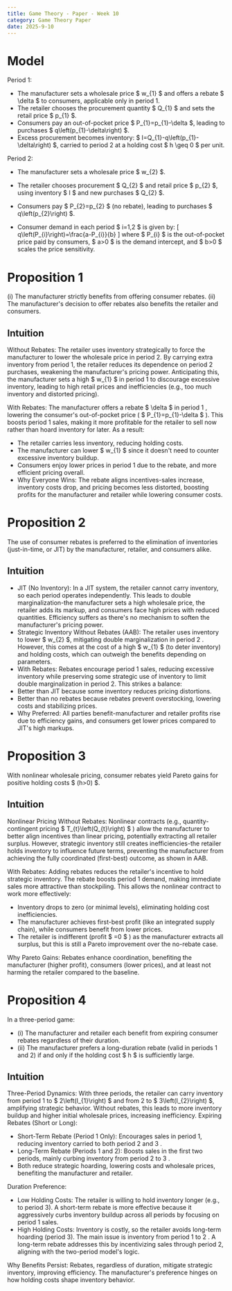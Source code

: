 ```yaml
---
title: Game Theory - Paper - Week 10
category: Game Theory Paper
date: 2025-9-10 
---
```


# Model 

Period 1:
- The manufacturer sets a wholesale price $ w_{1} $ and offers a rebate $ \delta $ to consumers, applicable only in period 1.
- The retailer chooses the procurement quantity $ Q_{1} $ and sets the retail price $ p_{1} $.
- Consumers pay an out-of-pocket price $ P_{1}=p_{1}-\delta $, leading to purchases $ q\left(p_{1}-\delta\right) $.
- Excess procurement becomes inventory: $ I=Q_{1}-q\left(p_{1}-\delta\right) $, carried to period 2 at a holding cost $ h \geq 0 $ per unit.

Period 2:
- The manufacturer sets a wholesale price $ w_{2} $.
- The retailer chooses procurement $ Q_{2} $ and retail price $ p_{2} $, using inventory $ I $ and new purchases $ Q_{2} $.
- Consumers pay $ P_{2}=p_{2} $ (no rebate), leading to purchases $ q\left(p_{2}\right) $.

- Consumer demand in each period $ i=1,2 $ is given by:
\[
q\left(P_{i}\right)=\frac{a-P_{i}}{b}
\]
where $ P_{i} $ is the out-of-pocket price paid by consumers, $ a>0 $ is the demand intercept, and $ b>0 $ scales the price sensitivity.

# Proposition 1

(i) The manufacturer strictly benefits from offering consumer rebates.
(ii) The manufacturer's decision to offer rebates also benefits the retailer and consumers.

## Intuition

Without Rebates: The retailer uses inventory strategically to force the manufacturer to lower the wholesale price in period 2. By carrying extra inventory from period 1, the retailer reduces its dependence on period 2 purchases, weakening the manufacturer's pricing power. Anticipating this, the manufacturer sets a high $ w_{1} $ in period 1 to discourage excessive inventory, leading to high retail prices and inefficiencies (e.g., too much inventory and distorted pricing).

With Rebates: The manufacturer offers a rebate $ \delta $ in period 1 , lowering the consumer's out-of-pocket price ( $ P_{1}=p_{1}-\delta $ ). This boosts period 1 sales, making it more profitable for the retailer to sell now rather than hoard inventory for later. As a result:
- The retailer carries less inventory, reducing holding costs.
- The manufacturer can lower $ w_{1} $ since it doesn't need to counter excessive inventory buildup.
- Consumers enjoy lower prices in period 1 due to the rebate, and more efficient pricing overall.
- Why Everyone Wins: The rebate aligns incentives-sales increase, inventory costs drop, and pricing becomes less distorted, boosting profits for the manufacturer and retailer while lowering consumer costs.

# Proposition 2

The use of consumer rebates is preferred to the elimination of inventories (just-in-time, or JIT) by the manufacturer, retailer, and consumers alike.

## Intuition

- JIT (No Inventory): In a JIT system, the retailer cannot carry inventory, so each period operates independently. This leads to double marginalization-the manufacturer sets a high wholesale price, the retailer adds its markup, and consumers face high prices with reduced quantities. Efficiency suffers as there's no mechanism to soften the manufacturer's pricing power.
- Strategic Inventory Without Rebates (AAB): The retailer uses inventory to lower $ w_{2} $, mitigating double marginalization in period 2 . However, this comes at the cost of a high $ w_{1} $ (to deter inventory) and holding costs, which can outweigh the benefits depending on parameters.
- With Rebates: Rebates encourage period 1 sales, reducing excessive inventory while preserving some strategic use of inventory to limit double marginalization in period 2. This strikes a balance:
- Better than JIT because some inventory reduces pricing distortions.
- Better than no rebates because rebates prevent overstocking, lowering costs and stabilizing prices.
- Why Preferred: All parties benefit-manufacturer and retailer profits rise due to efficiency gains, and consumers get lower prices compared to JIT's high markups.

# Proposition 3

With nonlinear wholesale pricing, consumer rebates yield Pareto gains for positive holding costs $ (h>0) $.

## Intuition

Nonlinear Pricing Without Rebates: Nonlinear contracts (e.g., quantity-contingent pricing $ T_{t}\left(Q_{t}\right) $ ) allow the manufacturer to better align incentives than linear pricing, potentially extracting all retailer surplus. However, strategic inventory still creates inefficiencies-the retailer holds inventory to influence future terms, preventing the manufacturer from achieving the fully coordinated (first-best) outcome, as shown in AAB.

With Rebates: Adding rebates reduces the retailer's incentive to hold strategic inventory. The rebate boosts period 1 demand, making immediate sales more attractive than stockpiling. This allows the nonlinear contract to work more effectively:
- Inventory drops to zero (or minimal levels), eliminating holding cost inefficiencies.
- The manufacturer achieves first-best profit (like an integrated supply chain), while consumers benefit from lower prices.
- The retailer is indifferent (profit $ =0 $ ) as the manufacturer extracts all surplus, but this is still a Pareto improvement over the no-rebate case.

Why Pareto Gains: Rebates enhance coordination, benefiting the manufacturer (higher profit), consumers (lower prices), and at least not harming the retailer compared to the baseline.

# Proposition 4

In a three-period game:
- (i) The manufacturer and retailer each benefit from expiring consumer rebates regardless of their duration.
- (ii) The manufacturer prefers a long-duration rebate (valid in periods 1 and 2) if and only if the holding cost $ h $ is sufficiently large.

## Intuition 

Three-Period Dynamics: With three periods, the retailer can carry inventory from period 1 to $ 2\left(I_{1}\right) $ and from 2 to $ 3\left(I_{2}\right) $, amplifying strategic behavior. Without rebates, this leads to more inventory buildup and higher initial wholesale prices, increasing inefficiency.
Expiring Rebates (Short or Long):
- Short-Term Rebate (Period 1 Only): Encourages sales in period 1, reducing inventory carried to both period 2 and 3 .
- Long-Term Rebate (Periods 1 and 2): Boosts sales in the first two periods, mainly curbing inventory from period 2 to 3 .
- Both reduce strategic hoarding, lowering costs and wholesale prices, benefiting the manufacturer and retailer.

Duration Preference:
- Low Holding Costs: The retailer is willing to hold inventory longer (e.g., to period 3). A short-term rebate is more effective because it aggressively curbs inventory buildup across all periods by focusing on period 1 sales.
- High Holding Costs: Inventory is costly, so the retailer avoids long-term hoarding (period 3). The main issue is inventory from period 1 to 2 . A long-term rebate addresses this by incentivizing sales through period 2, aligning with the two-period model's logic.

Why Benefits Persist: Rebates, regardless of duration, mitigate strategic inventory, improving efficiency. The manufacturer's preference hinges on how holding costs shape inventory behavior.




